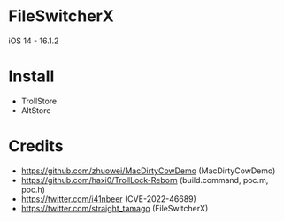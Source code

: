 # FileSwitcherX

iOS 14 - 16.1.2

# Install
- TrollStore
- AltStore

# Credits
- https://github.com/zhuowei/MacDirtyCowDemo (MacDirtyCowDemo)
- https://github.com/haxi0/TrollLock-Reborn (build.command, poc.m, poc.h)
- https://twitter.com/i41nbeer (CVE-2022-46689)
- https://twitter.com/straight_tamago (FileSwitcherX)

